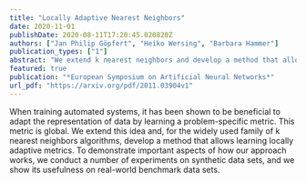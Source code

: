 ```yaml
---
title: "Locally Adaptive Nearest Neighbors"
date: 2020-11-01
publishDate: 2020-08-11T17:20:45.020820Z
authors: ["Jan Philip Göpfert", "Heiko Wersing", "Barbara Hammer"]
publication_types: ["1"]
abstract: "We extend k nearest neighbors and develop a method that allows learning locally adaptive metrics."
featured: true
publication: "*European Symposium on Artificial Neural Networks*"
url_pdf: "https://arxiv.org/pdf/2011.03904v1"
---
```


When training automated systems, it has been shown to be beneficial to adapt the representation of data by learning a problem-specific metric. This metric is global. We extend this idea and, for the widely used family of k nearest neighbors algorithms, develop a method that allows learning locally adaptive metrics. To demonstrate important aspects of how our approach works, we conduct a number of experiments on synthetic data sets, and we show its usefulness on real-world benchmark data sets.
